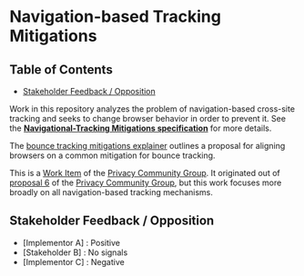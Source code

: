 # Navigation-based Tracking Mitigations

<!-- START doctoc generated TOC please keep comment here to allow auto update -->
<!-- DON'T EDIT THIS SECTION, INSTEAD RE-RUN doctoc TO UPDATE -->
## Table of Contents

- [Stakeholder Feedback / Opposition](#stakeholder-feedback--opposition)

<!-- END doctoc generated TOC please keep comment here to allow auto update -->

Work in this repository analyzes the problem of navigation-based cross-site
tracking and seeks to change browser behavior in order to prevent it. See the
**[Navigational-Tracking Mitigations
specification](https://privacycg.github.io/nav-tracking-mitigations/)** for more
details.

The [bounce tracking mitigations explainer](bounce-tracking-explainer.md)
outlines a proposal for aligning browsers on a common mitigation for bounce
tracking.

This is a [Work Item](https://privacycg.github.io/charter.html#work-items) of
the [Privacy Community Group](https://privacycg.github.io/). It originated out
of [proposal 6](https://github.com/privacycg/proposals/issues/6) of the [Privacy
Community Group](https://privacycg.github.io/), but this work focuses more
broadly on all navigation-based tracking mechanisms.

## Stakeholder Feedback / Opposition

- [Implementor A] : Positive
- [Stakeholder B] : No signals
- [Implementor C] : Negative
